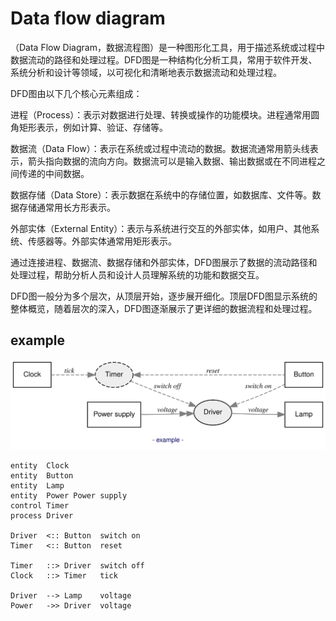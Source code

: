# Data flow diagram

（Data Flow Diagram，数据流程图）是一种图形化工具，用于描述系统或过程中数据流动的路径和处理过程。DFD图是一种结构化分析工具，常用于软件开发、系统分析和设计等领域，以可视化和清晰地表示数据流动和处理过程。

DFD图由以下几个核心元素组成：

进程（Process）：表示对数据进行处理、转换或操作的功能模块。进程通常用圆角矩形表示，例如计算、验证、存储等。

数据流（Data Flow）：表示在系统或过程中流动的数据。数据流通常用箭头线表示，箭头指向数据的流向方向。数据流可以是输入数据、输出数据或在不同进程之间传递的中间数据。

数据存储（Data Store）：表示数据在系统中的存储位置，如数据库、文件等。数据存储通常用长方形表示。

外部实体（External Entity）：表示与系统进行交互的外部实体，如用户、其他系统、传感器等。外部实体通常用矩形表示。

通过连接进程、数据流、数据存储和外部实体，DFD图展示了数据的流动路径和处理过程，帮助分析人员和设计人员理解系统的功能和数据交互。

DFD图一般分为多个层次，从顶层开始，逐步展开细化。顶层DFD图显示系统的整体概览，随着层次的深入，DFD图逐渐展示了更详细的数据流程和处理过程。

## example

![example](example.svg)

```dfd
entity	Clock
entity	Button
entity	Lamp
entity	Power Power supply
control	Timer
process	Driver

Driver  <:: Button	switch on
Timer   <:: Button	reset

Timer	::> Driver	switch off
Clock	::> Timer	tick

Driver	--> Lamp	voltage
Power	->> Driver	voltage
```

